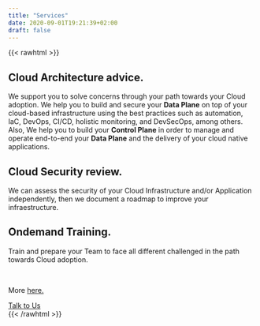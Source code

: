 ```yaml
---
title: "Services"
date: 2020-09-01T19:21:39+02:00
draft: false
---
```


{{< rawhtml >}}
<div class="container mx-auto">
  <div class="hero-text flex flex-wrap md:flex-no-wrap">
    <div class="hero-card w-full my-2 md:w-1/3 md:m-2 md:ml-0 p-3">
      <h2 class="font-normal text-xl">Cloud Architecture advice.</h2>
      <p class="text-sm">We support you to solve concerns through your path towards your Cloud adoption. We help you to build and secure your <strong>Data Plane</strong> 
      on top of your cloud-based infrastructure using the best practices such as automation, IaC, DevOps, CI/CD, holistic monitoring, and DevSecOps, among others. Also, We help 
      you to build your <strong>Control Plane</strong> in order to manage and operate end-to-end your <strong>Data Plane</strong> and the delivery of your cloud native applications.</p>
    </div>
    <div class="hero-card w-full my-2 md:w-1/3 md:m-2 p-3">
      <h2 class="font-normal text-xl">Cloud Security review.</h2>
      <p class="text-sm">We can assess the security of your Cloud Infrastructure and/or Application independently, then we document a roadmap to improve your infraestructure.</p>
    </div>
    <div class="hero-card w-full my-2 md:w-1/3 md:m-2 md:mr-0 p-3">
      <h2 class="font-normal text-xl">Ondemand Training.</h2>
      <p class="text-sm">Train and prepare your Team to face all different challenged in the path towards Cloud adoption.</p>
      <br/>
      <p class="text-sm">More <a href="{{< sitebaseurl >}}/webinars-events/">here.</a></p>
    </div>
  </div>
  <div class="hero-link uppercase w-full text-center mb-5 mt-2 font-bold">
    <a class="block py-2 px-8 rounded-full" href="{{< sitebaseurl >}}contact/">Talk to Us</a>
  </div>
</div>
{{< /rawhtml >}}
